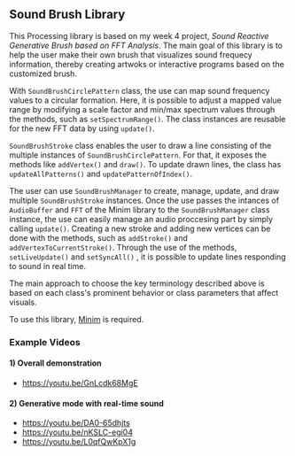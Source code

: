 ## Sound Brush Library

This Processing library is based on my week 4 project, *Sound Reactive Generative Brush based on FFT Analysis*. The main goal of this library is to help the user make their own brush that visualizes sound frequecy information, thereby creating artwoks or interactive programs based on the customized brush.

With `SoundBrushCirclePattern` class, the use can map sound frequency values to a circular formation. Here, it is possible to adjust a mapped value range by modifying a scale factor and min/max spectrum values through the methods, such as `setSpectrumRange()`. The class instances are reusable for the new FFT data by using `update()`.

`SoundBrushStroke` class enables the user to draw a line consisting of the multiple instances of `SoundBrushCirclePattern`. For that, it exposes the methods like `addVertex()` and `draw()`. To update drawn lines, the class has `updateAllPatterns()` and `updatePatternOfIndex()`. 

The user can use `SoundBrushManager` to create, manage, update, and draw multiple `SoundBrushStroke` instances. Once the use passes the intances of `AudioBuffer` and `FFT` of the Minim library to the `SoundBrushManager` class instance, the use can easily manage an audio proccesing part by simply calling `update()`. Creating a new stroke and adding new vertices can be done with the methods, such as `addStroke()` and  `addVertexToCurrentStroke()`. Through the use of the methods, `setLiveUpdate()` and `setSyncAll()` , it is possible to update lines responding to sound in real time.

The main approach to choose the key terminology described above is based on each class's prominent behavior or class parameters that affect visuals.

To use this library, [Minim](http://code.compartmental.net/tools/minim/) is required.

### Example Videos

#### 1) Overall demonstration

- https://youtu.be/GnLcdk68MgE

#### 2) Generative mode with real-time sound

- https://youtu.be/DA0-65dhjts
- https://youtu.be/nKSLC-egi04
- https://youtu.be/L0qfQwKpX1g